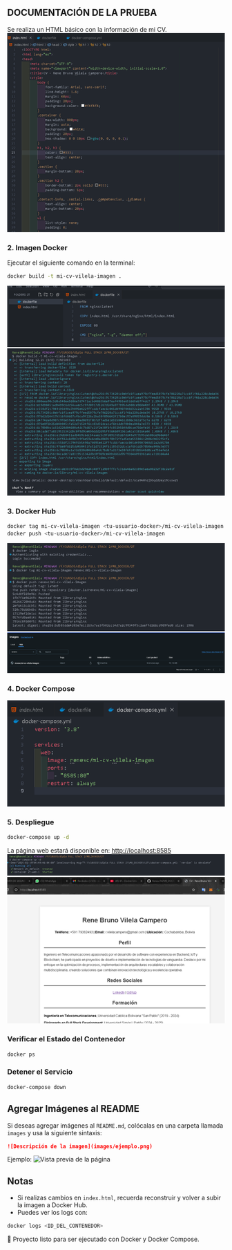 ## DOCUMENTACIÓN DE LA PRUEBA
Se realiza un HTML básico con la información de mi CV.
![Descripción de la imagen](images/CV.png)
### 2. Imagen Docker
Ejecutar el siguiente comando en la terminal:
```sh
docker build -t mi-cv-vilela-imagen .
```
![Descripción de la imagen](images/dockerImage.png)
![Descripción de la imagen](images/3.png)
### 3. Docker Hub
```sh
docker tag mi-cv-vilela-imagen <tu-usuario-docker>/mi-cv-vilela-imagen
docker push <tu-usuario-docker>/mi-cv-vilela-imagen
```
![Descripción de la imagen](images/4.png)
![Descripción de la imagen](images/5.png)
### 4. Docker Compose

![Descripción de la imagen](images/6.png)
### 5. Despliegue
```sh
docker-compose up -d
```
La página web estará disponible en: [http://localhost:8585](http://localhost:8585)
![Descripción de la imagen](images/7.png)
![Descripción de la imagen](images/8.png)

### Verificar el Estado del Contenedor
```sh
docker ps
```

### Detener el Servicio
```sh
docker-compose down
```

## Agregar Imágenes al README
Si deseas agregar imágenes al `README.md`, colócalas en una carpeta llamada `images` y usa la siguiente sintaxis:

```markdown
![Descripción de la imagen](images/ejemplo.png)
```

Ejemplo:
![Vista previa de la página](images/preview.png)

## Notas
- Si realizas cambios en `index.html`, recuerda reconstruir y volver a subir la imagen a Docker Hub.
- Puedes ver los logs con:
```sh
docker logs <ID_DEL_CONTENEDOR>
```

🚀 Proyecto listo para ser ejecutado con Docker y Docker Compose.